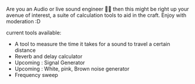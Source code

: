 Are you an Audio or live sound engineer 👷‍♂️  then this might be right up your avenue of interest, a suite of calculation tools to aid in the craft. Enjoy with moderation :D 

current tools available:

- A tool to measure the time it takes for a sound to travel a certain distance
- Reverb and delay calculator
- Upcoming : Signal Generator
- Upcoming : White, pink, Brown noise generator
- Frequency sweep
